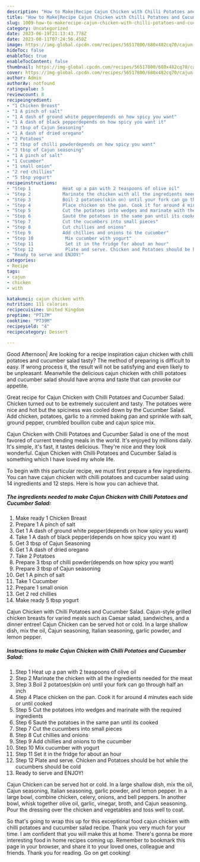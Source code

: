 ```yaml
---
description: "How to Make|Recipe Cajun Chicken with Chilli Potatoes and Cucumber Salad {That is Delicious"
title: "How to Make|Recipe Cajun Chicken with Chilli Potatoes and Cucumber Salad {That is Delicious"
slug: 1009-how-to-makerecipe-cajun-chicken-with-chilli-potatoes-and-cucumber-salad-that-is-delicious
category: Uncategorized
date: 2023-06-19T21:13:43.778Z
date: 2023-08-11T07:24:56.458Z
image: https://img-global.cpcdn.com/recipes/56517800/680x482cq70/cajun-chicken-with-chilli-potatoes-and-cucumber-salad-recipe-main-photo.jpg
hideToc: false
enableToc: true
enableTocContent: false
thumbnail: https://img-global.cpcdn.com/recipes/56517800/680x482cq70/cajun-chicken-with-chilli-potatoes-and-cucumber-salad-recipe-main-photo.jpg
cover: https://img-global.cpcdn.com/recipes/56517800/680x482cq70/cajun-chicken-with-chilli-potatoes-and-cucumber-salad-recipe-main-photo.jpg
author: Admin
authorAv: notfound
ratingvalue: 5
reviewcount: 8
recipeingredient:
- "1 Chicken Breast"
- "1 A pinch of salt"
- "1 A dash of ground white pepperdepends on how spicy you want"
- "1 A dash of black pepperdepends on how spicy you want it"
- "3 tbsp of Cajun Seasoning"
- "1 A dash of dried oregano"
- "2 Potatoes"
- "3 tbsp of chilli powderdepends on how spicy you want"
- "3 tbsp of Cajun seasoning"
- "1 A pinch of salt"
- "1 Cucumber"
- "1 small onion"
- "2 red chillies"
- "5 tbsp yogurt"
recipeinstructions:
- "Step 1            Heat up a pan with 2 teaspoons of olive oil"
- "Step 2            Marinate the chicken with all the ingredients needed for the meat"
- "Step 3            Boil 2 potatoes(skin on) until your fork can go through half an inch"
- "Step 4            Place chicken on the pan. Cook it for around 4 minutes each side or until cooked"
- "Step 5            Cut the potatoes into wedges and marinate with the required ingredients"
- "Step 6            Sauté the potatoes in the same pan until its cooked"
- "Step 7            Cut the cucumbers into small pieces"
- "Step 8            Cut chillies and onions"
- "Step 9            Add chillies and onions to the cucumber"
- "Step 10            Mix cucumber with yogurt"
- "Step 11            Set it in the fridge for about an hour"
- "Step 12            Plate and serve. Chicken and Potatoes should be hot while the cucumbers should be cold"
- "Ready to serve and ENJOY!"
categories:
- Recipe
tags:
- cajun
- chicken
- with

katakunci: cajun chicken with 
nutrition: 111 calories
recipecuisine: United Kingdom
preptime: "PT17M"
cooktime: "PT39M"
recipeyield: "4"
recipecategory: Dessert

---
```



Good Afternoon| Are looking for a recipe inspiration cajun chicken with chilli potatoes and cucumber salad tasty? The method of preparing is difficult to easy. If wrong process it, the result will not be satisfying and even likely to be unpleasant. Meanwhile the delicious cajun chicken with chilli potatoes and cucumber salad should have aroma and taste that can provoke our appetite.





Great recipe for Cajun Chicken with Chilli Potatoes and Cucumber Salad. Chicken turned out to be extremely succulent and tasty. The potatoes were nice and hot but the spiciness was cooled down by the Cucumber Salad. Add chicken, potatoes, garlic to a rimmed baking pan and sprinkle with salt, ground pepper, crumbled bouillon cube and cajun spice mix.

Cajun Chicken with Chilli Potatoes and Cucumber Salad is one of the most favored of current trending meals in the world. It's enjoyed by millions daily. It's simple, it's fast, it tastes delicious. They're nice and they look wonderful. Cajun Chicken with Chilli Potatoes and Cucumber Salad is something which I have loved my whole life.


To begin with this particular recipe, we must first prepare a few ingredients. You can have cajun chicken with chilli potatoes and cucumber salad using 14 ingredients and 12 steps. Here is how you can achieve that.

<!--inarticleads1-->

##### The ingredients needed to make Cajun Chicken with Chilli Potatoes and Cucumber Salad:

1. Make ready 1 Chicken Breast
1. Prepare 1 A pinch of salt
1. Get 1 A dash of ground white pepper(depends on how spicy you want)
1. Take 1 A dash of black pepper(depends on how spicy you want it)
1. Get 3 tbsp of Cajun Seasoning
1. Get 1 A dash of dried oregano
1. Take 2 Potatoes
1. Prepare 3 tbsp of chilli powder(depends on how spicy you want)
1. Prepare 3 tbsp of Cajun seasoning
1. Get 1 A pinch of salt
1. Take 1 Cucumber
1. Prepare 1 small onion
1. Get 2 red chillies
1. Make ready 5 tbsp yogurt


Cajun Chicken with Chilli Potatoes and Cucumber Salad. Cajun-style grilled chicken breasts for varied meals such as Caesar salad, sandwiches, and a dinner entree! Cajun Chicken can be served hot or cold. In a large shallow dish, mix the oil, Cajun seasoning, Italian seasoning, garlic powder, and lemon pepper. 

<!--inarticleads2-->

##### Instructions to make Cajun Chicken with Chilli Potatoes and Cucumber Salad:

1. Step 1            Heat up a pan with 2 teaspoons of olive oil
1. Step 2            Marinate the chicken with all the ingredients needed for the meat
1. Step 3            Boil 2 potatoes(skin on) until your fork can go through half an inch
1. Step 4            Place chicken on the pan. Cook it for around 4 minutes each side or until cooked
1. Step 5            Cut the potatoes into wedges and marinate with the required ingredients
1. Step 6            Sauté the potatoes in the same pan until its cooked
1. Step 7            Cut the cucumbers into small pieces
1. Step 8            Cut chillies and onions
1. Step 9            Add chillies and onions to the cucumber
1. Step 10            Mix cucumber with yogurt
1. Step 11            Set it in the fridge for about an hour
1. Step 12            Plate and serve. Chicken and Potatoes should be hot while the cucumbers should be cold
1. Ready to serve and ENJOY!

Cajun Chicken can be served hot or cold. In a large shallow dish, mix the oil, Cajun seasoning, Italian seasoning, garlic powder, and lemon pepper. In a large bowl, combine chicken, celery, onions, and bell peppers. In another bowl, whisk together olive oil, garlic, vinegar, broth, and Cajun seasoning. Pour the dressing over the chicken and vegetables and toss well to coat. 

So that's going to wrap this up for this exceptional food cajun chicken with chilli potatoes and cucumber salad recipe. Thank you very much for your time. I am confident that you will make this at home. There's gonna be more interesting food in home recipes coming up. Remember to bookmark this page in your browser, and share it to your loved ones, colleague and friends. Thank you for reading. Go on get cooking!
